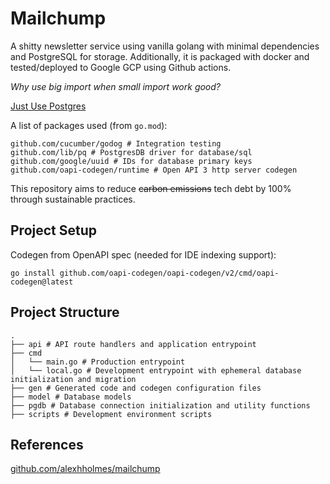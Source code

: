 # Mailchump

A shitty newsletter service using vanilla golang with minimal dependencies
and PostgreSQL for storage. Additionally, it is packaged with docker and tested/deployed
to Google GCP using Github actions.

_Why use big import when small import work good?_

[Just Use Postgres](https://mccue.dev/pages/8-16-24-just-use-postgres)

A list of packages used (from `go.mod`):
```text
github.com/cucumber/godog # Integration testing
github.com/lib/pq # PostgresDB driver for database/sql
github.com/google/uuid # IDs for database primary keys
github.com/oapi-codegen/runtime # Open API 3 http server codegen
```

This repository aims to reduce ~~carbon emissions~~ tech debt by 100% through sustainable practices.

## Project Setup
Codegen from OpenAPI spec (needed for IDE indexing support):
```
go install github.com/oapi-codegen/oapi-codegen/v2/cmd/oapi-codegen@latest
```

## Project Structure
```
.
├── api # API route handlers and application entrypoint
├── cmd
│   └── main.go # Production entrypoint
│   └── local.go # Development entrypoint with ephemeral database initialization and migration
├── gen # Generated code and codegen configuration files
├── model # Database models
├── pgdb # Database connection initialization and utility functions
├── scripts # Development environment scripts
```

## References
[github.com/alexhholmes/mailchump](https://github.com/alexhholmes/mailchump/blob/main/README.md)